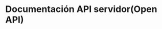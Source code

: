 # Documentación API servidor(Open API)

<api-doc openapi-path="../../openApi/UserApi.yaml"/>
<api-doc openapi-path="../../openApi/ResourceApi.yaml"></api-doc>